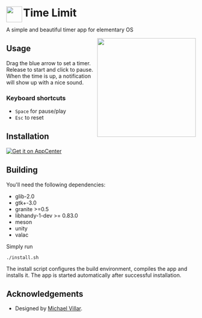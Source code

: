 # <img src="data/icons/128/com.github.marbetschar.time-limit.svg?raw=true" width="42" height="42" align="left" /> Time Limit

A simple and beautiful timer app for elementary OS

<img src="data/screenshots/App.png?raw=true" width="262" align="right" />

## Usage

Drag the blue arrow to set a timer. Release to start and click to pause.
When the time is up, a notification will show up with a nice sound.

### Keyboard shortcuts

- `Space` for pause/play
- `Esc` to reset

## Installation

[![Get it on AppCenter](https://appcenter.elementary.io/badge.svg)](https://appcenter.elementary.io/com.github.marbetschar.time-limit)

## Building

You'll need the following dependencies:
* glib-2.0
* gtk+-3.0
* granite >=0.5
* libhandy-1-dev >= 0.83.0
* meson
* unity
* valac

Simply run

```
./install.sh
```

The install script configures the build environment, compiles the app and installs it.
The app is started automatically after successful installation.

## Acknowledgements

- Designed by [Michael Villar](https://github.com/michaelvillar/timer-app).
